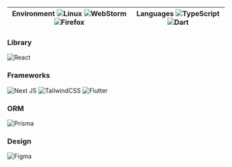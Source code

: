 
|Environment ![Linux](https://img.shields.io/badge/Linux-FCC624?style=for-the-badge&logo=linux&logoColor=ff008b&color=18152e) ![WebStorm](https://img.shields.io/badge/webstorm-143?style=for-the-badge&logo=webstorm&logoColor=ff008b&color=18152e) ![Firefox](https://img.shields.io/badge/Firefox-FF7139?style=for-the-badge&logo=Firefox-Browser&logoColor=ff008b&color=18152e) |Languages ![TypeScript](https://img.shields.io/badge/typescript-%23007ACC.svg?style=for-the-badge&logo=typescript&logoColor=ff008b&color=18152e) ![Dart](https://img.shields.io/badge/dart-%230175C2.svg?style=for-the-badge&logo=dart&logoColor=ff008b&color=18152e) |
| :---: | :---: | 

### Library
![React](https://img.shields.io/badge/react-%2320232a.svg?style=for-the-badge&logo=react&logoColor=ff008b&color=18152e)
### Frameworks
![Next JS](https://img.shields.io/badge/Next-black?style=for-the-badge&logo=next.js&logoColor=ff008b&color=18152e)
![TailwindCSS](https://img.shields.io/badge/tailwindcss-%2338B2AC.svg?style=for-the-badge&logo=tailwind-css&logoColor=ff008b&color=18152e)
![Flutter](https://img.shields.io/badge/Flutter-%2302569B.svg?style=for-the-badge&logo=Flutter&logoColor=ff008b&color=18152e)
### ORM
![Prisma](https://img.shields.io/badge/Prisma-3982CE?style=for-the-badge&logo=Prisma&logoColor=ff008b&color=18152e)
### Design
![Figma](https://img.shields.io/badge/figma-%23F24E1E.svg?style=for-the-badge&logo=figma&logoColor=ff008b&color=18152e)

